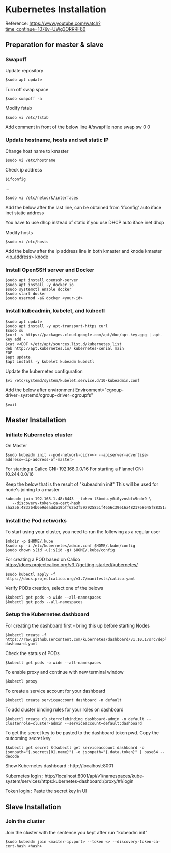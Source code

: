# Kubernetes Installation
Reference: https://www.youtube.com/watch?time_continue=107&v=UWg3ORRRF60

## Preparation for master & slave

### Swapoff

Update repository
```
$sudo apt update
```

Turn off swap space
```
$sudo swapoff -a
```

Modify fstab
```
$sudo vi /etc/fstab
```

Add comment in front of the below line 
#/swapfile	none	swap	sw	0	0

### Update hostname, hosts and set static IP

Change host name to kmaster
```
$sudo vi /etc/hostname
```

Check ip address
```
$ifconfig
```
<networkId> ...

```
$sudo vi /etc/network/interfaces
```

Add the below after the last line, <networkId> can be obtained from 'ifconfig'
auto <networkId>
iface <networkId> inet static
address <your-ip>

You have to use dhcp instead of static if you use DHCP
auto <networkId>
iface <networkId> inet dhcp

Modify hosts  
```
$sudo vi /etc/hosts
```

Add the below after the ip address line in both kmaster and knode
<ip-address>  kmaster
<ip_address>  knode
 
### Install OpenSSH server and Docker
```
$sudo apt install openssh-server
$sudo apt install -y docker.io
$sudo systemctl enable docker
$sudo start docker
$sudo usermod -aG docker <your-id>
```

### Install kubeadmin, kubelet, and kubectl
```
$sudo apt update
$sudo apt install -y apt-transport-https curl
$sudo su
$curl -s https://packages.cloud.google.com/apt/doc/apt-key.gpg | apt-key add -
$cat <<EOF >/etc/apt/sources.list.d/kubernetes.list
deb http://apt.kubernetes.io/ kubernetes-xenial main
EOF
$apt update
$apt install -y kubelet kubeadm kubectl
```

Update the kubernetes configuration
```
$vi /etc/systemd/system/kubelet.service.d/10-kubeadmin.conf
```
Add the below after environment 
Environment="cgroup-driver=systemd/cgroup-driver=cgroupfs"

```
$exit
```

## Master Installation

### Initiate Kubernetes cluster
On Master
```
$sudo kubeadm init --pod-network-cidr=<> --apiserver-advertise-address=<ip-address-of-master>
```
For starting a Calico CNI: 192.168.0.0/16 For starting a Flannel CNI: 10.244.0.0/16

Keep the below that is the result of "kubeadmin init"
This will be used for node's joining to a master
```
kubeadm join 192.168.1.48:6443 --token l3bmdu.y0i0yvnsbfx9ndx9 \
   --discovery-token-ca-cert-hash sha256:483764b6e9deadd519bff62e3f597925851f4656c39e16a4821768645f88351c
```

### Install the Pod networks

To start using your cluster, you need to run the following as a regular user
```
$mkdir -p $HOME/.kube
$sudo cp -i /etc/kubernetes/admin.conf $HOME/.kube/config
$sudo chown $(id -u):$(id -g) $HOME/.kube/config
```

For creating a POD based on Calico
https://docs.projectcalico.org/v3.7/getting-started/kubernetes/
```
$sudo kubectl apply -f https://docs.projectcalico.org/v3.7/manifests/calico.yaml
```

Verify PODs creation, select one of the belows 
```
$kubectl get pods -o wide --all-namespaces
$kubectl get pods --all-namespaces
```

### Setup the Kubernetes dashboard
For creating the dashboard first - bring this up before starting Nodes
```
$kubectl create -f https://raw.githubusercontent.com/kubernetes/dashboard/v1.10.1/src/deploy/recommended/kubernetes-dashboard.yaml
```

Check the status of PODs
```
$kubectl get pods -o wide --all-namespaces
```

To enable proxy and continue with new terminal window
```
$kubectl proxy
```

To create a service account for your dashboard
```
$kubectl create serviceaccount dashboard -n default
```

To add cluster binding rules for your roles on dashboard
```
$kubectl create clusterrolebinding dashboard-admin -n default --clusterrole=cluster-admin --serviceaccount=default:dashboard
```

To get the secret key to be pasted to the dashboard token pwd.
Copy the outcoming secret key
```
$kubectl get secret $(kubectl get serviceaccount dashboard -o jsonpath="{.secrets[0].name}") -o jsonpath="{.data.token}" | base64 --decode
```

Show Kubernetes dashboard : 
http://localhost:8001

Kubernetes login : 
http://localhost:8001/api/v1/namespaces/kube-system/services/https:kubernetes-dashboard:/proxy/#!/login

Token login : 
Paste the secret key in UI

## Slave Installation

### Join the cluster
Join the cluster with the sentence you kept after run "kubeadm init"
```
$sudo kubeadm join <master-ip:port> --token <> --discovery-token-ca-cert-hash <hash>
```

